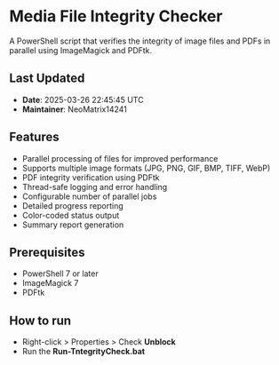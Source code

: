 # Media File Integrity Checker

A PowerShell script that verifies the integrity of image files and PDFs in parallel using ImageMagick and PDFtk.

## Last Updated
- **Date**: 2025-03-26 22:45:45 UTC
- **Maintainer**: NeoMatrix14241

## Features

- Parallel processing of files for improved performance
- Supports multiple image formats (JPG, PNG, GIF, BMP, TIFF, WebP)
- PDF integrity verification using PDFtk
- Thread-safe logging and error handling
- Configurable number of parallel jobs
- Detailed progress reporting
- Color-coded status output
- Summary report generation

## Prerequisites

- PowerShell 7 or later
- ImageMagick 7
- PDFtk

## How to run

- Right-click > Properties > Check **Unblock**
- Run the **Run-TntegrityCheck.bat**
